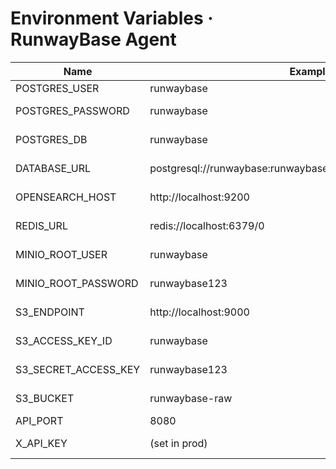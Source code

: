 # Environment Variables · RunwayBase Agent

| Name | Example | Description |
|---|---|---|
| POSTGRES_USER | runwaybase | Postgres user |
| POSTGRES_PASSWORD | runwaybase | Postgres password |
| POSTGRES_DB | runwaybase | Postgres database name |
| DATABASE_URL | postgresql://runwaybase:runwaybase@localhost:5432/runwaybase | SQLAlchemy connection string |
| OPENSEARCH_HOST | http://localhost:9200 | OpenSearch endpoint |
| REDIS_URL | redis://localhost:6379/0 | Redis connection URL |
| MINIO_ROOT_USER | runwaybase | MinIO root user (local) |
| MINIO_ROOT_PASSWORD | runwaybase123 | MinIO root password (local) |
| S3_ENDPOINT | http://localhost:9000 | S3-compatible endpoint |
| S3_ACCESS_KEY_ID | runwaybase | Access key for S3/MinIO |
| S3_SECRET_ACCESS_KEY | runwaybase123 | Secret key for S3/MinIO |
| S3_BUCKET | runwaybase-raw | Bucket for raw HTML/screenshots |
| API_PORT | 8080 | API listen port |
| X_API_KEY | (set in prod) | API key for client auth |